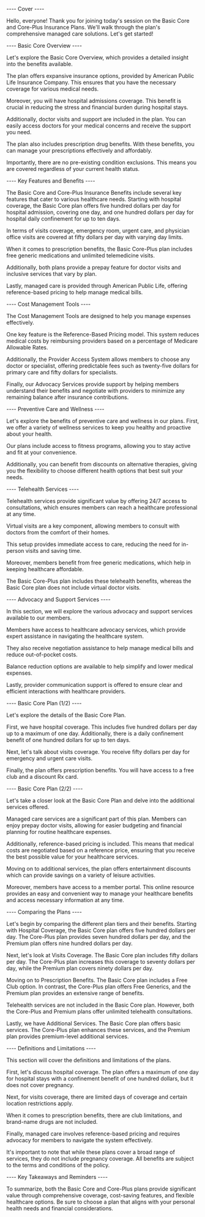 ---- Cover ----

Hello, everyone! Thank you for joining today's session on the Basic Core and Core-Plus Insurance Plans. We'll walk through the plan's comprehensive managed care solutions. Let's get started!


---- Basic Core Overview ----

Let's explore the Basic Core Overview, which provides a detailed insight into the benefits available.

The plan offers expansive insurance options, provided by American Public Life Insurance Company. This ensures that you have the necessary coverage for various medical needs.

Moreover, you will have hospital admissions coverage. This benefit is crucial in reducing the stress and financial burden during hospital stays.

Additionally, doctor visits and support are included in the plan. You can easily access doctors for your medical concerns and receive the support you need.

The plan also includes prescription drug benefits. With these benefits, you can manage your prescriptions effectively and affordably.

Importantly, there are no pre-existing condition exclusions. This means you are covered regardless of your current health status.

---- Key Features and Benefits ----

The Basic Core and Core-Plus Insurance Benefits include several key features that cater to various healthcare needs. Starting with hospital coverage, the Basic Core plan offers five hundred dollars per day for hospital admission, covering one day, and one hundred dollars per day for hospital daily confinement for up to ten days.

In terms of visits coverage, emergency room, urgent care, and physician office visits are covered at fifty dollars per day with varying day limits.

When it comes to prescription benefits, the Basic Core-Plus plan includes free generic medications and unlimited telemedicine visits.

Additionally, both plans provide a prepay feature for doctor visits and inclusive services that vary by plan.

Lastly, managed care is provided through American Public Life, offering reference-based pricing to help manage medical bills.


---- Cost Management Tools ----

The Cost Management Tools are designed to help you manage expenses effectively. 

One key feature is the Reference-Based Pricing model. This system reduces medical costs by reimbursing providers based on a percentage of Medicare Allowable Rates. 

Additionally, the Provider Access System allows members to choose any doctor or specialist, offering predictable fees such as twenty-five dollars for primary care and fifty dollars for specialists. 

Finally, our Advocacy Services provide support by helping members understand their benefits and negotiate with providers to minimize any remaining balance after insurance contributions.

---- Preventive Care and Wellness ----

Let's explore the benefits of preventive care and wellness in our plans. First, we offer a variety of wellness services to keep you healthy and proactive about your health.

Our plans include access to fitness programs, allowing you to stay active and fit at your convenience.

Additionally, you can benefit from discounts on alternative therapies, giving you the flexibility to choose different health options that best suit your needs.

---- Telehealth Services ----

Telehealth services provide significant value by offering 24/7 access to consultations, which ensures members can reach a healthcare professional at any time. 

Virtual visits are a key component, allowing members to consult with doctors from the comfort of their homes. 

This setup provides immediate access to care, reducing the need for in-person visits and saving time. 

Moreover, members benefit from free generic medications, which help in keeping healthcare affordable.

The Basic Core-Plus plan includes these telehealth benefits, whereas the Basic Core plan does not include virtual doctor visits.

---- Advocacy and Support Services ----

In this section, we will explore the various advocacy and support services available to our members.

Members have access to healthcare advocacy services, which provide expert assistance in navigating the healthcare system.

They also receive negotiation assistance to help manage medical bills and reduce out-of-pocket costs.

Balance reduction options are available to help simplify and lower medical expenses.

Lastly, provider communication support is offered to ensure clear and efficient interactions with healthcare providers.

---- Basic Core Plan (1/2) ----

Let's explore the details of the Basic Core Plan.

First, we have hospital coverage. This includes five hundred dollars per day up to a maximum of one day. Additionally, there is a daily confinement benefit of one hundred dollars for up to ten days.

Next, let's talk about visits coverage. You receive fifty dollars per day for emergency and urgent care visits.

Finally, the plan offers prescription benefits. You will have access to a free club and a discount Rx card.

---- Basic Core Plan (2/2) ----

Let's take a closer look at the Basic Core Plan and delve into the additional services offered.

Managed care services are a significant part of this plan. Members can enjoy prepay doctor visits, allowing for easier budgeting and financial planning for routine healthcare expenses.

Additionally, reference-based pricing is included. This means that medical costs are negotiated based on a reference price, ensuring that you receive the best possible value for your healthcare services.

Moving on to additional services, the plan offers entertainment discounts which can provide savings on a variety of leisure activities.

Moreover, members have access to a member portal. This online resource provides an easy and convenient way to manage your healthcare benefits and access necessary information at any time.

---- Comparing the Plans ----

Let's begin by comparing the different plan tiers and their benefits. Starting with Hospital Coverage, the Basic Core plan offers five hundred dollars per day. The Core-Plus plan provides seven hundred dollars per day, and the Premium plan offers nine hundred dollars per day.

Next, let's look at Visits Coverage. The Basic Core plan includes fifty dollars per day. The Core-Plus plan increases this coverage to seventy dollars per day, while the Premium plan covers ninety dollars per day.

Moving on to Prescription Benefits. The Basic Core plan includes a Free Club option. In contrast, the Core-Plus plan offers Free Generics, and the Premium plan provides an extensive range of benefits.

Telehealth services are not included in the Basic Core plan. However, both the Core-Plus and Premium plans offer unlimited telehealth consultations.

Lastly, we have Additional Services. The Basic Core plan offers basic services. The Core-Plus plan enhances these services, and the Premium plan provides premium-level additional services.

---- Definitions and Limitations ----

This section will cover the definitions and limitations of the plans.

First, let's discuss hospital coverage. The plan offers a maximum of one day for hospital stays with a confinement benefit of one hundred dollars, but it does not cover pregnancy.

Next, for visits coverage, there are limited days of coverage and certain location restrictions apply.

When it comes to prescription benefits, there are club limitations, and brand-name drugs are not included.

Finally, managed care involves reference-based pricing and requires advocacy for members to navigate the system effectively.

It's important to note that while these plans cover a broad range of services, they do not include pregnancy coverage. All benefits are subject to the terms and conditions of the policy.

---- Key Takeaways and Reminders ----

To summarize, both the Basic Core and Core-Plus plans provide significant value through comprehensive coverage, cost-saving features, and flexible healthcare options. Be sure to choose a plan that aligns with your personal health needs and financial considerations.
